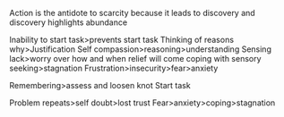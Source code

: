 Action is the antidote to scarcity because it leads to discovery and discovery highlights abundance

Inability to start task>prevents start task
Thinking of reasons why>Justification
Self compassion>reasoning>understanding
Sensing lack>worry over how and when relief will come
coping with sensory seeking>stagnation
Frustration>insecurity>fear>anxiety

Remembering>assess and loosen knot
Start task


Problem repeats>self doubt>lost trust
Fear>anxiety>coping>stagnation
